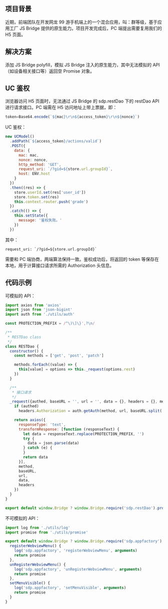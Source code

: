 ## 项目背景
近期，前端团队在开发网龙 99 游手机端上的一个混合应用，叫：群等级，基于应用工厂 JS Bridge 提供的原生能力。项目开发完成后，PC 端提出需要复用我们的 H5 页面。

## 解决方案
添加 JS Bridge polyfill，模拟 JS Bridge 注入的原生能力，其中无法模拟的 API（如设备相关接口等）返回空 Promise 对象。

## UC 鉴权
浏览器访问 H5 页面时，无法通过 JS Bridge 的 sdp.restDao 下的 restDao API 进行请求接口。PC 端需在 H5 访问地址上带上票据，即：
```js
token=Base64.encode(`${mac}\r\n${access_token}\r\n${nonce}`)
```
UC 鉴权：
```js
new UCModel()
  .addPath(`${access_token}/actions/valid`)
  .POST({
    data: {
      mac: mac,
      nonce: nonce,
      http_method: 'GET',
      request_uri: `/?gid=${store.url.groupId}`,
      host: ENV.host
    }
  })
  .then((res) => {
    store.userId.set(res['user_id'])
    store.token.set(res)
    this.context.router.push('grade')
  })
  .catch(() => {
    this.setState({
      message: '鉴权失败。'
    })
  })
```
其中：
```
request_uri: `/?gid=${store.url.groupId}`
```
需要和 PC 端协商，两端算法保持一致。鉴权成功后，将返回的 token 等保存在本地，用于计算接口请求所需的 Authorization 头信息。

## 代码示例

可模拟的 API：
```js
import axios from 'axios'
import json from 'json-bigint'
import auth from './utils/auth'

const PROTECTION_PREFIX = /^\)\]\}',?\n/

/**
 * RESTDao class
 */
class RESTDao {
  constructor() {
    const methods = ['get', 'post', 'patch']

    methods.forEach((value) => {
      this[value] = options => this._request(options.rest)
    })
  }

  /**
   * 接口请求
   */
  _request({authed, baseURL = '', url = '', data = {}, headers = {}, method = 'GET'}) {
    if (authed)
      headers.Authorization = auth.getAuth(method, url, baseURL.split('://')[1])

    return axios({
      responseType: 'text',
      transformResponse: [function (responseText) {
        let data = responseText.replace(PROTECTION_PREFIX, '')
        try {
          data = json.parse(data)
        } catch (e) {
        }
        return data
      }],
      method,
      baseURL,
      url,
      data,
      headers
    })
  }
}

export default window.Bridge ? window.Bridge.require('sdp.restDao').promise() : new RESTDao()
```

不可模拟的 API：
```js
import log from './utils/log'
import promise from './utils/promise'

export default window.Bridge ? window.Bridge.require('sdp.appfactory').promise() : {
  registerWebviewMenu() {
    log('sdp.appfactory', 'registerWebviewMenu', arguments)
    return promise
  },
  unRegisterWebviewMenu() {
    log('sdp.appfactory', 'unRegisterWebviewMenu', arguments)
    return promise
  },
  setMenuVisible() {
    log('sdp.appfactory', 'setMenuVisible', arguments)
    return promise
  }
}
